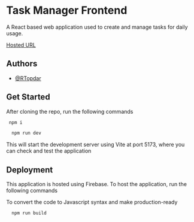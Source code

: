 
# Task Manager Frontend

A React based web application used to create and manage tasks for daily usage.

[Hosted URL](https://task-manager-mern-b6436.web.app/)



## Authors

- [@RTopdar](https://www.github.com/RTopdar)

## Get Started

After cloning the repo, run the following commands

 ```bash
  npm i
```
```bash
  npm run dev
```




This will start the development server using Vite at port 5173, where you can check and test the application
## Deployment

This application is hosted using Firebase. To host the application, run the following commands

To convert the code to Javascript syntax and make production-ready
```bash
  npm run build
```
